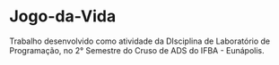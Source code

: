 # Jogo-da-Vida
Trabalho desenvolvido como atividade da DIsciplina de Laboratório de Programação,  no 2° Semestre do Cruso de ADS do IFBA - Eunápolis. 
